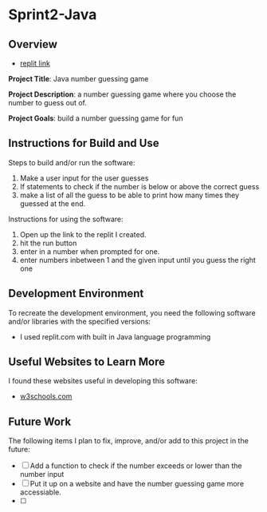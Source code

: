 # Sprint2-Java
## Overview
* [replit link](https://replit.com/@joshuazob/Hello-World)

**Project Title**: Java number guessing game

**Project Description**: a number guessing game where you choose the number to guess out of.

**Project Goals**: build a number guessing game for fun

## Instructions for Build and Use

Steps to build and/or run the software:

1. Make a user input for the user guesses
2. If statements to check if the number is below or above the correct guess
3. make a list of all the guess to be able to print how many times they guessed at the end.

Instructions for using the software:

1. Open up the link to the replit I created.
2. hit the run button
3. enter in a number when prompted for one.
4. enter numbers inbetween 1 and the given input until you guess the right one

## Development Environment 

To recreate the development environment, you need the following software and/or libraries with the specified versions:

* I used replit.com with built in Java language programming

## Useful Websites to Learn More

I found these websites useful in developing this software:

* [w3schools.com](https://www.w3schools.com/)

## Future Work

The following items I plan to fix, improve, and/or add to this project in the future:

* [ ] Add a function to check if the number exceeds or lower than the number input
* [ ] Put it up on a website and have the number guessing game more accessiable. 
* [ ]
